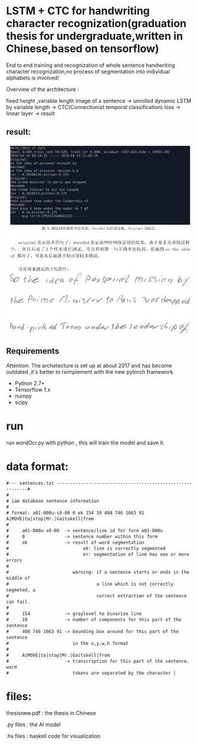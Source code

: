 # LSTM + CTC for handwriting character recognization(graduation thesis for undergraduate,written in Chinese,based on tensorflow)

End to end training and recognization of whole sentence handwriting character recognization,no process of segmentation into individual alphabets is involved!

Overview of the architecture : 

fixed height ,variable length image of a sentence  -> unrolled dynamic LSTM by variable length -> CTC(Connectionist temporal classification) loss -> linear layer -> result

## result:

![result](https://raw.githubusercontent.com/doofin/ocr/master/ocrResult.png?token=ABOC6CLFIU7FR4VZLR6J7O27X5T44)


## Requirements
Attention: The archetecture is set up at about 2017 and has become outdated ,it's better to reimplement with the new pytorch framework

- Python 2.7+
- Tensorflow 1.x
- numpy
- scipy

# run

run wordOcr.py  with python , this will train the model and save it.

# data format:

    #--- sentences.txt -----------------------------------------------------------#
    #
    # iam database sentence information
    #
    # format: a01-000u-s0-00 0 ok 154 19 408 746 1663 91 A|MOVE|to|stop|Mr.|Gaitskell|from
    #
    #     a01-000u-s0-00  -> sentence/line id for form a01-000u
    #     0               -> sentence number within this form
    #     ok              -> result of word segmentation
    #                            ok: line is correctly segmented
    #                            er: segmentation of line has one or more errors
    #
    #                        warning: if a sentence starts or ends in the middle of
    #                                 a line which is not correctly segmeted, a
    #                                 correct extraction of the sentence can fail.
    #
    #     154             -> graylevel to binarize line
    #     19              -> number of components for this part of the sentence
    #     408 746 1663 91 -> bounding box around for this part of the sentence
    #                        in the x,y,w,h format
    #
    #     A|MOVE|to|stop|Mr.|Gaitskell|from
    #                     -> transcription for this part of the sentence. word
    #                        tokens are separated by the character |
    
# files:

thesisnew.pdf : the thesis in Chinese

.py files : the AI model 

.hs files : haskell code for visualization
